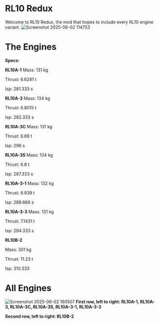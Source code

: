# RL10 Redux
Welcome to RL10 Redux, the mod that hopes to include every RL10 engine variant.
![Screenshot 2025-06-02 114753](https://github.com/user-attachments/assets/9ed29762-9f46-43c8-8f32-5301f9b9142e)

# The Engines
**Specs:**

**RL10A-1**
Mass: 131 kg

Thrust: 6.6281 t

Isp: 281.333 s

**RL10A-3**
Mass: 134 kg

Thrust: 6.8015 t

Isp: 282.333 s

**RL10A-3C**
Mass: 131 kg

Thrust: 6.69 t

Isp: 296 s

**RL10A-3S**
Mass: 134 kg

Thrust: 6.8 t

Isp: 287.333 s

**RL10A-3-1**
Mass: 132 kg

Thrust: 6.939 t

Isp: 288.666 s

**RL10A-3-3**
Mass: 131 kg

Thrust: 7.1431 t

Isp: 294.333 s

**​​​RL10B-2**

Mass: 301 kg

Thrust: 11.23 t

Isp: 310.333 

# All Engines
![Screenshot 2025-06-02 160507](https://github.com/user-attachments/assets/fa4db689-d285-4596-9e5b-b7b325a2094c)
**First row, left to right: RL10A-1, RL10A-3, RL10A-3C, RL10A-3S, RL10A-3-1, RL10A-3-3**

**Second row, left to right: RL10B-2**
